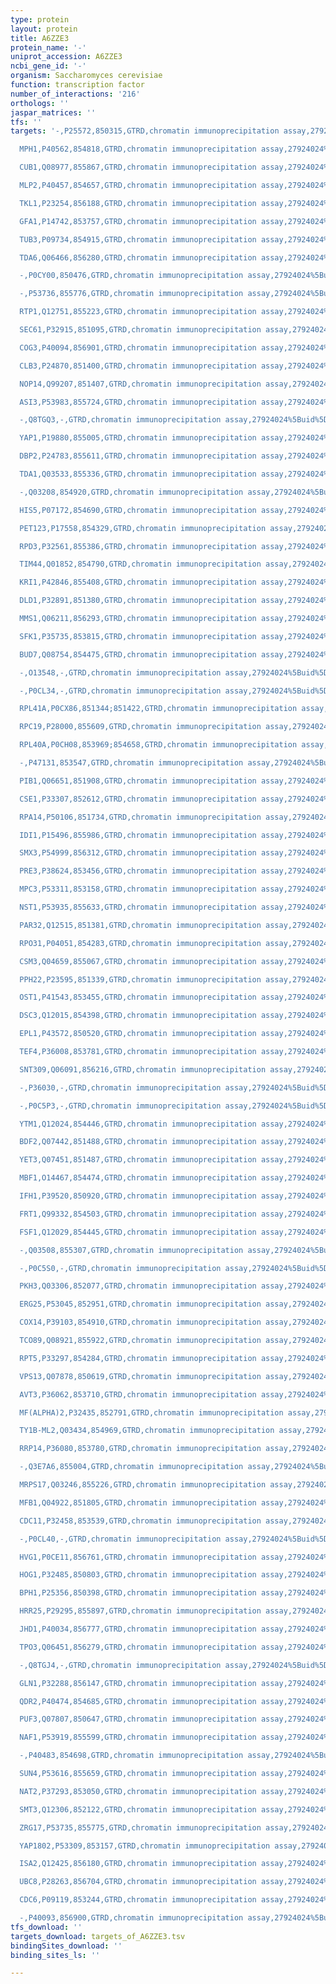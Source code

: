 ```yaml
---
type: protein
layout: protein
title: A6ZZE3
protein_name: '-'
uniprot_accession: A6ZZE3
ncbi_gene_id: '-'
organism: Saccharomyces cerevisiae
function: transcription factor
number_of_interactions: '216'
orthologs: ''
jaspar_matrices: ''
tfs: ''
targets: '-,P25572,850315,GTRD,chromatin immunoprecipitation assay,27924024%5Buid%5D,No

  MPH1,P40562,854818,GTRD,chromatin immunoprecipitation assay,27924024%5Buid%5D,No

  CUB1,Q08977,855867,GTRD,chromatin immunoprecipitation assay,27924024%5Buid%5D,No

  MLP2,P40457,854657,GTRD,chromatin immunoprecipitation assay,27924024%5Buid%5D,No

  TKL1,P23254,856188,GTRD,chromatin immunoprecipitation assay,27924024%5Buid%5D,No

  GFA1,P14742,853757,GTRD,chromatin immunoprecipitation assay,27924024%5Buid%5D,No

  TUB3,P09734,854915,GTRD,chromatin immunoprecipitation assay,27924024%5Buid%5D,No

  TDA6,Q06466,856280,GTRD,chromatin immunoprecipitation assay,27924024%5Buid%5D,No

  -,P0CY00,850476,GTRD,chromatin immunoprecipitation assay,27924024%5Buid%5D,No

  -,P53736,855776,GTRD,chromatin immunoprecipitation assay,27924024%5Buid%5D,No

  RTP1,Q12751,855223,GTRD,chromatin immunoprecipitation assay,27924024%5Buid%5D,No

  SEC61,P32915,851095,GTRD,chromatin immunoprecipitation assay,27924024%5Buid%5D,No

  COG3,P40094,856901,GTRD,chromatin immunoprecipitation assay,27924024%5Buid%5D,No

  CLB3,P24870,851400,GTRD,chromatin immunoprecipitation assay,27924024%5Buid%5D,No

  NOP14,Q99207,851407,GTRD,chromatin immunoprecipitation assay,27924024%5Buid%5D,No

  ASI3,P53983,855724,GTRD,chromatin immunoprecipitation assay,27924024%5Buid%5D,No

  -,Q8TGQ3,-,GTRD,chromatin immunoprecipitation assay,27924024%5Buid%5D,No

  YAP1,P19880,855005,GTRD,chromatin immunoprecipitation assay,27924024%5Buid%5D,No

  DBP2,P24783,855611,GTRD,chromatin immunoprecipitation assay,27924024%5Buid%5D,No

  TDA1,Q03533,855336,GTRD,chromatin immunoprecipitation assay,27924024%5Buid%5D,No

  -,Q03208,854920,GTRD,chromatin immunoprecipitation assay,27924024%5Buid%5D,No

  HIS5,P07172,854690,GTRD,chromatin immunoprecipitation assay,27924024%5Buid%5D,No

  PET123,P17558,854329,GTRD,chromatin immunoprecipitation assay,27924024%5Buid%5D,No

  RPD3,P32561,855386,GTRD,chromatin immunoprecipitation assay,27924024%5Buid%5D,No

  TIM44,Q01852,854790,GTRD,chromatin immunoprecipitation assay,27924024%5Buid%5D,No

  KRI1,P42846,855408,GTRD,chromatin immunoprecipitation assay,27924024%5Buid%5D,No

  DLD1,P32891,851380,GTRD,chromatin immunoprecipitation assay,27924024%5Buid%5D,No

  MMS1,Q06211,856293,GTRD,chromatin immunoprecipitation assay,27924024%5Buid%5D,No

  SFK1,P35735,853815,GTRD,chromatin immunoprecipitation assay,27924024%5Buid%5D,No

  BUD7,Q08754,854475,GTRD,chromatin immunoprecipitation assay,27924024%5Buid%5D,No

  -,O13548,-,GTRD,chromatin immunoprecipitation assay,27924024%5Buid%5D,No

  -,P0CL34,-,GTRD,chromatin immunoprecipitation assay,27924024%5Buid%5D,No

  RPL41A,P0CX86,851344;851422,GTRD,chromatin immunoprecipitation assay,27924024%5Buid%5D,No

  RPC19,P28000,855609,GTRD,chromatin immunoprecipitation assay,27924024%5Buid%5D,No

  RPL40A,P0CH08,853969;854658,GTRD,chromatin immunoprecipitation assay,27924024%5Buid%5D,No

  -,P47131,853547,GTRD,chromatin immunoprecipitation assay,27924024%5Buid%5D,No

  PIB1,Q06651,851908,GTRD,chromatin immunoprecipitation assay,27924024%5Buid%5D,No

  CSE1,P33307,852612,GTRD,chromatin immunoprecipitation assay,27924024%5Buid%5D,No

  RPA14,P50106,851734,GTRD,chromatin immunoprecipitation assay,27924024%5Buid%5D,No

  IDI1,P15496,855986,GTRD,chromatin immunoprecipitation assay,27924024%5Buid%5D,No

  SMX3,P54999,856312,GTRD,chromatin immunoprecipitation assay,27924024%5Buid%5D,No

  PRE3,P38624,853456,GTRD,chromatin immunoprecipitation assay,27924024%5Buid%5D,No

  MPC3,P53311,853158,GTRD,chromatin immunoprecipitation assay,27924024%5Buid%5D,No

  NST1,P53935,855633,GTRD,chromatin immunoprecipitation assay,27924024%5Buid%5D,No

  PAR32,Q12515,851381,GTRD,chromatin immunoprecipitation assay,27924024%5Buid%5D,No

  RPO31,P04051,854283,GTRD,chromatin immunoprecipitation assay,27924024%5Buid%5D,No

  CSM3,Q04659,855067,GTRD,chromatin immunoprecipitation assay,27924024%5Buid%5D,No

  PPH22,P23595,851339,GTRD,chromatin immunoprecipitation assay,27924024%5Buid%5D,No

  OST1,P41543,853455,GTRD,chromatin immunoprecipitation assay,27924024%5Buid%5D,No

  DSC3,Q12015,854398,GTRD,chromatin immunoprecipitation assay,27924024%5Buid%5D,No

  EPL1,P43572,850520,GTRD,chromatin immunoprecipitation assay,27924024%5Buid%5D,No

  TEF4,P36008,853781,GTRD,chromatin immunoprecipitation assay,27924024%5Buid%5D,No

  SNT309,Q06091,856216,GTRD,chromatin immunoprecipitation assay,27924024%5Buid%5D,No

  -,P36030,-,GTRD,chromatin immunoprecipitation assay,27924024%5Buid%5D,No

  -,P0C5P3,-,GTRD,chromatin immunoprecipitation assay,27924024%5Buid%5D,No

  YTM1,Q12024,854446,GTRD,chromatin immunoprecipitation assay,27924024%5Buid%5D,No

  BDF2,Q07442,851488,GTRD,chromatin immunoprecipitation assay,27924024%5Buid%5D,No

  YET3,Q07451,851487,GTRD,chromatin immunoprecipitation assay,27924024%5Buid%5D,No

  MBF1,O14467,854474,GTRD,chromatin immunoprecipitation assay,27924024%5Buid%5D,No

  IFH1,P39520,850920,GTRD,chromatin immunoprecipitation assay,27924024%5Buid%5D,No

  FRT1,Q99332,854503,GTRD,chromatin immunoprecipitation assay,27924024%5Buid%5D,No

  FSF1,Q12029,854445,GTRD,chromatin immunoprecipitation assay,27924024%5Buid%5D,No

  -,Q03508,855307,GTRD,chromatin immunoprecipitation assay,27924024%5Buid%5D,No

  -,P0C5S0,-,GTRD,chromatin immunoprecipitation assay,27924024%5Buid%5D,No

  PKH3,Q03306,852077,GTRD,chromatin immunoprecipitation assay,27924024%5Buid%5D,No

  ERG25,P53045,852951,GTRD,chromatin immunoprecipitation assay,27924024%5Buid%5D,No

  COX14,P39103,854910,GTRD,chromatin immunoprecipitation assay,27924024%5Buid%5D,No

  TCO89,Q08921,855922,GTRD,chromatin immunoprecipitation assay,27924024%5Buid%5D,No

  RPT5,P33297,854284,GTRD,chromatin immunoprecipitation assay,27924024%5Buid%5D,No

  VPS13,Q07878,850619,GTRD,chromatin immunoprecipitation assay,27924024%5Buid%5D,No

  AVT3,P36062,853710,GTRD,chromatin immunoprecipitation assay,27924024%5Buid%5D,No

  MF(ALPHA)2,P32435,852791,GTRD,chromatin immunoprecipitation assay,27924024%5Buid%5D,No

  TY1B-ML2,Q03434,854969,GTRD,chromatin immunoprecipitation assay,27924024%5Buid%5D,No

  RRP14,P36080,853780,GTRD,chromatin immunoprecipitation assay,27924024%5Buid%5D,No

  -,Q3E7A6,855004,GTRD,chromatin immunoprecipitation assay,27924024%5Buid%5D,No

  MRPS17,Q03246,855226,GTRD,chromatin immunoprecipitation assay,27924024%5Buid%5D,No

  MFB1,Q04922,851805,GTRD,chromatin immunoprecipitation assay,27924024%5Buid%5D,No

  CDC11,P32458,853539,GTRD,chromatin immunoprecipitation assay,27924024%5Buid%5D,No

  -,P0CL40,-,GTRD,chromatin immunoprecipitation assay,27924024%5Buid%5D,No

  HVG1,P0CE11,856761,GTRD,chromatin immunoprecipitation assay,27924024%5Buid%5D,No

  HOG1,P32485,850803,GTRD,chromatin immunoprecipitation assay,27924024%5Buid%5D,No

  BPH1,P25356,850398,GTRD,chromatin immunoprecipitation assay,27924024%5Buid%5D,No

  HRR25,P29295,855897,GTRD,chromatin immunoprecipitation assay,27924024%5Buid%5D,No

  JHD1,P40034,856777,GTRD,chromatin immunoprecipitation assay,27924024%5Buid%5D,No

  TPO3,Q06451,856279,GTRD,chromatin immunoprecipitation assay,27924024%5Buid%5D,No

  -,Q8TGJ4,-,GTRD,chromatin immunoprecipitation assay,27924024%5Buid%5D,No

  GLN1,P32288,856147,GTRD,chromatin immunoprecipitation assay,27924024%5Buid%5D,No

  QDR2,P40474,854685,GTRD,chromatin immunoprecipitation assay,27924024%5Buid%5D,No

  PUF3,Q07807,850647,GTRD,chromatin immunoprecipitation assay,27924024%5Buid%5D,No

  NAF1,P53919,855599,GTRD,chromatin immunoprecipitation assay,27924024%5Buid%5D,No

  -,P40483,854698,GTRD,chromatin immunoprecipitation assay,27924024%5Buid%5D,No

  SUN4,P53616,855659,GTRD,chromatin immunoprecipitation assay,27924024%5Buid%5D,No

  NAT2,P37293,853050,GTRD,chromatin immunoprecipitation assay,27924024%5Buid%5D,No

  SMT3,Q12306,852122,GTRD,chromatin immunoprecipitation assay,27924024%5Buid%5D,No

  ZRG17,P53735,855775,GTRD,chromatin immunoprecipitation assay,27924024%5Buid%5D,No

  YAP1802,P53309,853157,GTRD,chromatin immunoprecipitation assay,27924024%5Buid%5D,No

  ISA2,Q12425,856180,GTRD,chromatin immunoprecipitation assay,27924024%5Buid%5D,No

  UBC8,P28263,856704,GTRD,chromatin immunoprecipitation assay,27924024%5Buid%5D,No

  CDC6,P09119,853244,GTRD,chromatin immunoprecipitation assay,27924024%5Buid%5D,No

  -,P40093,856900,GTRD,chromatin immunoprecipitation assay,27924024%5Buid%5D,No'
tfs_download: ''
targets_download: targets_of_A6ZZE3.tsv
bindingSites_download: ''
binding_sites_ls: ''

---
```

